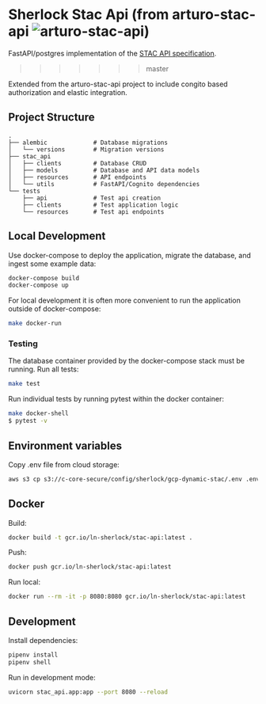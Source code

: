 # Sherlock Stac Api (from arturo-stac-api ![arturo-stac-api](https://github.com/arturo-ai/arturo-stac-api/workflows/arturo-stac-api/badge.svg))
FastAPI/postgres implementation of the [STAC API specification](https://github.com/radiantearth/stac-api-spec).
>>>>>>> master

Extended from the arturo-stac-api project to include congito based authorization and elastic integration.

## Project Structure
```
.
├── alembic             # Database migrations
│   └── versions        # Migration versions
├── stac_api
│   ├── clients         # Database CRUD
│   ├── models          # Database and API data models
│   ├── resources       # API endpoints
│   └── utils           # FastAPI/Cognito dependencies
└── tests
    ├── api             # Test api creation
    ├── clients         # Test application logic
    └── resources       # Test api endpoints
```

## Local Development
Use docker-compose to deploy the application, migrate the database, and ingest some example data:
```bash
docker-compose build
docker-compose up
```

For local development it is often more convenient to run the application outside of docker-compose:
```bash
make docker-run
```


### Testing
The database container provided by the docker-compose stack must be running.  Run all tests:
```bash
make test
```

Run individual tests by running pytest within the docker container:
```bash
make docker-shell
$ pytest -v
```

## Environment variables
Copy .env file from cloud storage:

``` bash
aws s3 cp s3://c-core-secure/config/sherlock/gcp-dynamic-stac/.env .env
```

## Docker
Build:

``` bash
docker build -t gcr.io/ln-sherlock/stac-api:latest .
```

Push:

``` bash
docker push gcr.io/ln-sherlock/stac-api:latest
```

Run local:

``` bash
docker run --rm -it -p 8080:8080 gcr.io/ln-sherlock/stac-api:latest
```

## Development
Install dependencies:

``` bash
pipenv install
pipenv shell
```

Run in development mode:

``` bash
uvicorn stac_api.app:app --port 8080 --reload
```
